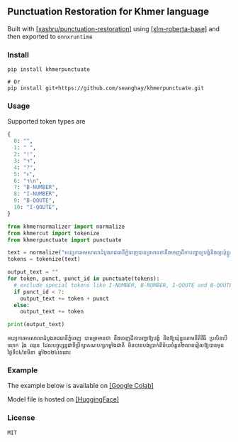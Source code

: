 ## Punctuation Restoration for Khmer language

Built with [[xashru/punctuation-restoration]](https://github.com/xashru/punctuation-restoration) using [[xlm-roberta-base]](https://huggingface.co/FacebookAI/xlm-roberta-base) and then exported to `onnxruntime`


### Install

```shell
pip install khmerpunctuate

# Or
pip install git+https://github.com/seanghay/khmerpunctuate.git
```

### Usage

Supported token types are

```python
{
  0: "",
  1: " ",
  2: "!",
  3: "។",
  4: "?",
  5: "៖",
  6: "។\n",
  7: "B-NUMBER",
  8: "I-NUMBER",
  9: "B-QOUTE",
  10: "I-QOUTE",
}
```

```python
from khmernormalizer import normalize
from khmercut import tokenize
from khmerpunctuate import punctuate

text = normalize("អយ្យការអមសាលាដំបូងរាជធានីភ្នំពេញបានព្រមានថានឹងចេញដីកាបញ្ជាឲ្យបង្ខំនិងឲ្យឃុំខ្លួនតាមនីតិវិធីប្រសិនបើលោករ៉ុងឈុនដែលបច្ចុប្បន្នជាទីប្រឹក្សាគណបក្សកម្លាំងជាតិមិនបានបង់ប្រាក់ពិន័យចំនួន២លានរៀលឲ្យបានមុនថ្ងៃទី០៤ខែមីនាឆ្នាំ២០២៤ទេនោះ")
tokens = tokenize(text)

output_text = ""
for token, punct, punct_id in punctuate(tokens):
  # exclude special tokens like I-NUMBER, B-NUMBER, I-QOUTE and B-QOUTE
  if punct_id < 7:
    output_text += token + punct
  else:
    output_text += token

print(output_text)
```

```
អយ្យការអមសាលាដំបូងរាជធានីភ្នំពេញ បានព្រមានថា នឹងចេញដីកាបញ្ជាឱ្យបង្ខំ និងឱ្យឃុំខ្លួនតាមនីតិវិធី ប្រសិនបើលោក រ៉ុង ឈុន ដែលបច្ចុប្បន្នជាទីប្រឹក្សាគណបក្សកម្លាំងជាតិ មិនបានបង់ប្រាក់ពិន័យចំនួន២លានរៀលឱ្យបានមុនថ្ងៃទី០៤ខែមីនា ឆ្នាំ២០២៤ទេនោះ
```


### Example

The example below is available on [[Google Colab]](https://colab.research.google.com/drive/18lHUdJGHD55TTklwWz4d6CNOVfRYMoFG?usp=sharing)

Model file is hosted on [[HuggingFace]](https://huggingface.co/seanghay/khmer-punctuation-restore)


### License

`MIT`